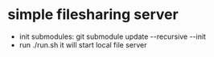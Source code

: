 # simple filesharing server
- init submodules: git submodule update --recursive --init
- run ./run.sh it will start local file server

